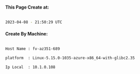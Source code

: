 
   
#### This Page Create at:

```bash

2023-04-08 - 21:50:29 UTC

```

#### Create By Machine:

```bash

Host Name : fv-az351-689

platform  : Linux-5.15.0-1035-azure-x86_64-with-glibc2.35

Ip Local  : 10.1.0.108

```

